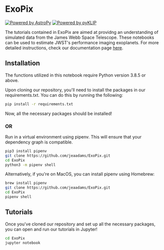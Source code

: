 # ExoPix

[![Powered by AstroPy](https://img.shields.io/badge/powered_by-AstroPy-EB5368.svg?style=flat)](http://www.astropy.org)
[![Powered by pyKLIP](https://img.shields.io/badge/powered_by-pyKLIP-EB5368.svg?style=flat)](https://bitbucket.org/pyKLIP/pyklip/src/master/)


The tutorials contained in ExoPix are aimed at providng an understanding of simulated data from the James Webb Space Telescope. These notebooks can be used to estimate JWST's performance imaging exoplanets. For more detailed instructions, check our documentation page [here](https://exopix.readthedocs.io/en/latest/).


## Installation

The functions utilized in this notebook require Python version 3.8.5 or above.

Upon cloning our repository, you'll need to install the packages in our requirements.txt. You can do this by running the following:

```bash
pip install -r requirements.txt
```
Now, all the necessary packages should be installed!

### OR 

Run in a virtual environment using pipenv. This will ensure that your dependency graph is compatible.


```bash
pip3 install pipenv
git clone https://github.com/jeaadams/ExoPix.git
cd ExoPix
python3 -m pipenv shell
```

Alternatively, if you're on MacOS, you can install pipenv using Homebrew: 

```bash
brew install pipenv
git clone https://github.com/jeaadams/ExoPix.git
cd ExoPix
pipenv shell
```

## Tutorials

Once you've cloned our repository and set up all the necessary packages, you can open and run our tutorials in Jupyter!


```bash
cd ExoPix
jupyter notebook
```
